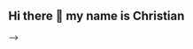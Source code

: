 ## Hi there 👋 my name is Christian 
-->
<!--
**charbo05/charbo05** is a ✨ _special_ ✨ repository because its `README.md` (this file) appears on your GitHub profile.

Here are some ideas to get you started:

- 🔭 I’m currently working on my career project, developing a library management system in Java.
-🌱 I’m currently learning algorithms and data structures, focusing on recursion and divide-and-conquer strategies.
-👯 I’m looking to collaborate on open-source projects, especially in Java and React.
-🤔 I’m looking for help with optimizing data structures and improving algorithm efficiency.
-💬 Ask me about Java, linked lists, recursion, and full-stack development.
-📫 How to reach me: [LinkedIn](www.linkedin.com/in/ch07) | [Email](maxivitale@icloud.com)  
-⚡ Fun fact: I enjoy debugging almost as much as coding! 😄
-->

